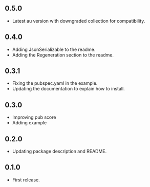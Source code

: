 ## 0.5.0

- Latest au version with downgraded collection for compatibility.

## 0.4.0

- Adding JsonSerializable to the readme.
- Adding the Regeneration section to the readme.

## 0.3.1

- Fixing the pubspec.yaml in the example.
- Updating the documentation to explain how to install.


## 0.3.0

- Improving pub score
- Adding example

## 0.2.0

- Updating package description and README.

## 0.1.0

- First release.

